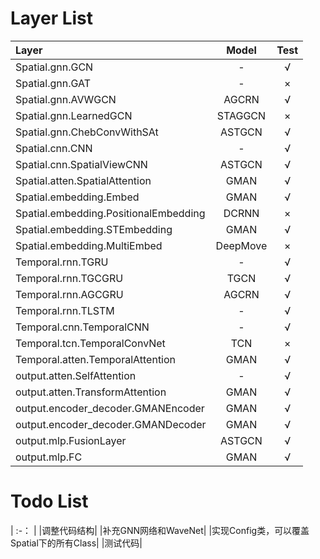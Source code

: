# Layer List
| Layer | Model |  Test |
| :- | :-: |  :-:|
|Spatial.gnn.GCN|-| √ | 
|Spatial.gnn.GAT|-|  × |
|Spatial.gnn.AVWGCN|AGCRN|√|
|Spatial.gnn.LearnedGCN|STAGGCN|×|
|Spatial.gnn.ChebConvWithSAt|ASTGCN|√|
|Spatial.cnn.CNN|-|  √ | 
|Spatial.cnn.SpatialViewCNN|ASTGCN| √ | 
|Spatial.atten.SpatialAttention|GMAN|  √ | 
|Spatial.embedding.Embed|GMAN| √ | 
|Spatial.embedding.PositionalEmbedding|DCRNN| × | 
|Spatial.embedding.STEmbedding |GMAN| √  |
|Spatial.embedding.MultiEmbed|DeepMove|  × |
|Temporal.rnn.TGRU|-| √  |
|Temporal.rnn.TGCGRU|TGCN|  √  |
|Temporal.rnn.AGCGRU|AGCRN|  √  |
|Temporal.rnn.TLSTM|-|  √  |
|Temporal.cnn.TemporalCNN|-|  √  |
|Temporal.tcn.TemporalConvNet|TCN|  ×  |
|Temporal.atten.TemporalAttention|GMAN|  √  |
|output.atten.SelfAttention|-|  √  |
|output.atten.TransformAttention|GMAN|  √  |
|output.encoder_decoder.GMANEncoder|GMAN| √  |
|output.encoder_decoder.GMANDecoder|GMAN| √  |
|output.mlp.FusionLayer|ASTGCN| √  |
|output.mlp.FC|GMAN| √  |
# Todo List
| :-： |
|调整代码结构|
|补充GNN网络和WaveNet|
|实现Config类，可以覆盖Spatial下的所有Class|
|测试代码|
